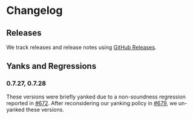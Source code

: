 # Changelog

## Releases

We track releases and release notes using [GitHub
Releases](https://github.com/google/zerocopy/releases).

## Yanks and Regressions

### 0.7.27, 0.7.28

These versions were briefly yanked due to a non-soundness regression reported in
[#672][pull-672]. After reconsidering our yanking policy in [#679][issue-679],
we un-yanked these versions.

[pull-672]: https://github.com/google/zerocopy/pull/672
[issue-679]: https://github.com/google/zerocopy/issues/679

